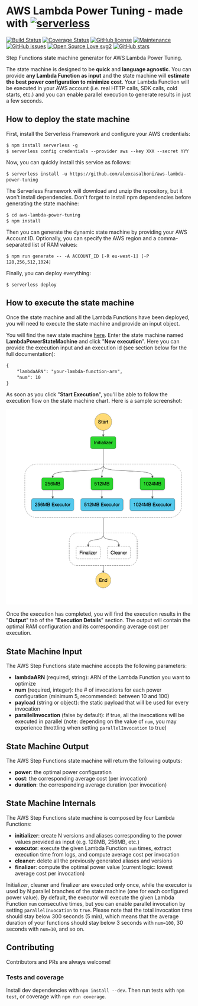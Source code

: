 # AWS Lambda Power Tuning - made with [![serverless](http://public.serverless.com/badges/v3.svg)](http://www.serverless.com)

[![Build Status](https://travis-ci.com/alexcasalboni/aws-lambda-power-tuning.svg?branch=master)](https://travis-ci.org/alexcasalboni/aws-lambda-power-tuning)
[![Coverage Status](https://coveralls.io/repos/github/alexcasalboni/aws-lambda-power-tuning/badge.svg)](https://coveralls.io/github/alexcasalboni/aws-lambda-power-tuning)
[![GitHub license](https://img.shields.io/github/license/alexcasalboni/aws-lambda-power-tuning.svg)](https://github.com/alexcasalboni/aws-lambda-power-tuning/blob/master/LICENSE)
[![Maintenance](https://img.shields.io/badge/Maintained%3F-yes-green.svg)](https://GitHub.com/alexcasalboni/aws-lambda-power-tuning/graphs/commit-activity)
[![GitHub issues](https://img.shields.io/github/issues/alexcasalboni/aws-lambda-power-tuning.svg)](https://github.com/alexcasalboni/aws-lambda-power-tuning/issues)
[![Open Source Love svg2](https://badges.frapsoft.com/os/v2/open-source.svg?v=103)](https://github.com/ellerbrock/open-source-badges/)
[![GitHub stars](https://img.shields.io/github/stars/alexcasalboni/aws-lambda-power-tuning.svg)](https://github.com/alexcasalboni/aws-lambda-power-tuning/stargazers)

Step Functions state machine generator for AWS Lambda Power Tuning.

The state machine is designed to be **quick** and **language agnostic**. You can provide **any Lambda Function as input** and the state machine will **estimate the best power configuration to minimize cost**. Your Lambda Function will be executed in your AWS account (i.e. real HTTP calls, SDK calls, cold starts, etc.) and you can enable parallel execution to generate results in just a few seconds.


## How to deploy the state machine

First, install the Serverless Framework and configure your AWS credentials:


```
$ npm install serverless -g
$ serverless config credentials --provider aws --key XXX --secret YYY
```

Now, you can quickly install this service as follows:

```
$ serverless install -u https://github.com/alexcasalboni/aws-lambda-power-tuning
```

The Serverless Framework will download and unzip the repository, but it won't install dependencies. Don't forget to install npm dependencies before generating the state machine:

```
$ cd aws-lambda-power-tuning
$ npm install
```

Then you can generate the dynamic state machine by providing your AWS Account ID. Optionally, you can specify the AWS region and a comma-separated list of RAM values:

```
$ npm run generate -- -A ACCOUNT_ID [-R eu-west-1] [-P 128,256,512,1024]
```

Finally, you can deploy everything:

```
$ serverless deploy
```

## How to execute the state machine

Once the state machine and all the Lambda Functions have been deployed, you will need to execute the state machine and provide an input object.

You will find the new state machine [here](https://console.aws.amazon.com/states/). Enter the state machine named **LambdaPowerStateMachine** and click "**New execution**". Here you can provide the execution input and an execution id (see section below for the full documentation):

```
{
    "lambdaARN": "your-lambda-function-arn",
    "num": 10
}
```

As soon as you click "**Start Execution**", you'll be able to follow the execution flow on the state machine chart. Here is a sample screenshot:

![state-machine](state-machine-screenshot.png?raw=true)

Once the execution has completed, you will find the execution results in the "**Output**" tab of the "**Execution Details**" section. The output will contain the optimal RAM configuration and its corresponding average cost per execution.

## State Machine Input

The AWS Step Functions state machine accepts the following parameters:

* **lambdaARN** (required, string): ARN of the Lambda Function you want to optimize
* **num** (required, integer): the # of invocations for each power configuration (minimum 5, recommended: between 10 and 100)
* **payload** (string or object): the static payload that will be used for every invocation
* **parallelInvocation** (false by default): if true, all the invocations will be executed in parallel (note: depending on the value of `num`, you may experience throttling when setting `parallelInvocation` to true)


## State Machine Output

The AWS Step Functions state machine will return the following outputs:

* **power**: the optimal power configuration
* **cost**: the corresponding average cost (per invocation)
* **duration**: the corresponding average duration (per invocation)


## State Machine Internals

The AWS Step Functions state machine is composed by four Lambda Functions:

* **initializer**: create N versions and aliases corresponding to the power values provided as input (e.g. 128MB, 256MB, etc.)
* **executor**: execute the given Lambda Function `num` times, extract execution time from logs, and compute average cost per invocation
* **cleaner**: delete all the previously generated aliases and versions
* **finalizer**: compute the optimal power value (current logic: lowest average cost per invocation)

Initializer, cleaner and finalizer are executed only once, while the executor is used by N parallel branches of the state machine (one for each configured power value). By default, the executor will execute the given Lambda Function `num` consecutive times, but you can enable parallel invocation by setting `parallelInvocation` to `true`. Please note that the total invocation time should stay below 300 seconds (5 min), which means that the average duration of your functions should stay below 3 seconds with `num=100`, 30 seconds with `num=10`, and so on.

## Contributing
Contributors and PRs are always welcome!

### Tests and coverage

Install dev dependencies with `npm install --dev`. Then run tests with `npm test`, or coverage with `npm run coverage`.
